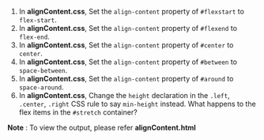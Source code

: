 1. In **alignContent.css**, Set the `align-content` property of `#flexstart` to `flex-start`.
2. In **alignContent.css**, Set the `align-content` property of `#flexend` to `flex-end`.
3. In **alignContent.css**, Set the `align-content` property of `#center` to `center`.
4. In **alignContent.css**, Set the `align-content` property of `#between` to `space-between`.
5. In **alignContent.css**, Set the `align-content` property of `#around` to `space-around`.
6. In **alignContent.css**, Change the `height` declaration in the `.left`, `.center`, `.right` CSS rule to say `min-height` instead. What happens to the flex items in the `#stretch` container?

**Note** : To view the output, please refer **alignContent.html**